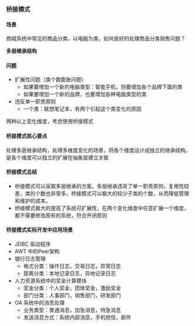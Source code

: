 ### 桥接模式

#### 场景

商城系统中常见的商品分类，以电脑为类，如何良好的处理商品分类销售问题？

**多层继承结构** 

#### 问题

- 扩展性问题（类个数膨胀问题）
	- 如果要增加一个新的电脑类型：智能手机，则要增加各个品牌下面的类
	- 如果要增加一个新的品牌，也要增加各种电脑类型的类
- 违反单一职责原则
	- 一个类：联想笔记本，有两个引起这个类变化的原因
	
	
两种以上变化维度，考虑使用桥接模式


#### 桥接模式核心要点

处理多层继承结构，处理多维度变化的场景，将各个维度设计成独立的继承结构，是各个维度可以独立的扩展在抽象层建立关联

#### 桥接模式总结

- 桥接模式可以采取多层继承的方案。多层继承违背了单一职责原则，复用性较差，类的个数也非常多。桥接模式可以极大的较少子类的个数，从而降低管理和维护的成本。
- 桥接模式极大的提高了系统可扩展性，在两个变化维度中任意扩展一个维度，都不需要修改原有的系统，符合开闭原则


#### 桥接模式实际开发中应用场景

- JDBC 驱动程序
- AWT 中的Peer架构
- 银行日志管理
	- 格式分类：操作日志，交易日志，异常日志
	- 距离分类：本地记录日志，异地记录日志
- 人力资源系统中的奖金计算模块
	- 奖金分类：个人奖金，团体奖金，激励奖金
	- 部门分类：人事部门，销售部门，研发部门
- OA 系统中的消息处理
	- 业务类型：普通消息，加急消息，特急消息
	- 发送消息方式：系统内部消息，手机短信，邮件